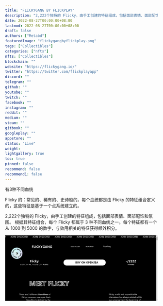 ```yaml
---
title: "FLICKYGANG BY FLICKPLAY"
description: "2,222个独特的 Flicky，由手工创建的特征组成，包括面部表情、面部配饰和氛围。"
date: 2022-08-27T00:00:00+08:00
lastmod: 2022-08-27T00:00:00+08:00
draft: false
authors: ["Metabd"]
featuredImage: "flickygangbyflickplay.png"
tags: ["Collectibles"]
categories: ["nfts"]
nfts: ["Collectibles"]
blockchain: ""
website: "https://flickygang.io/"
twitter: "https://twitter.com/flickplayapp"
discord: ""
telegram: ""
github: ""
youtube: ""
twitch: ""
facebook: ""
instagram: ""
reddit: ""
medium: ""
steam: ""
gitbook: ""
googleplay: ""
appstore: ""
status: "Live"
weight: 
lightgallery: true
toc: true
pinned: false
recommend: false
recommend1: false
---
```

有3种不同血统

Flicky 的：常见的、稀有的、史诗般的。每个血统都是由 Flicky 的特征组合定义的，这些特征是基于一个点系统建立的。

2,222个独特的 Flicky，由手工创建的特征组成，包括面部表情、面部配饰和氛围。
根据其特征组合，每个 Flicky 都属于 3 种不同血统之一。每个特征都有一个从 1000 到 5000 的数字，与效用相关的特征获得额外积分。



![nft](12421343312.png)